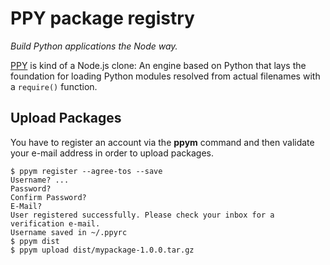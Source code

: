 # PPY package registry

*Build Python applications the Node way.*

[PPY][ppy] is kind of a Node.js clone: An engine based on Python that lays the
foundation for loading Python modules resolved from actual filenames with a
`require()` function.

  [ppy]: https://github.com/ppym/engine

## Upload Packages

You have to register an account via the **ppym** command and then validate
your e-mail address in order to upload packages.

    $ ppym register --agree-tos --save
    Username? ...
    Password?
    Confirm Password?
    E-Mail?
    User registered successfully. Please check your inbox for a
    verification e-mail.
    Username saved in ~/.ppyrc
    $ ppym dist
    $ ppym upload dist/mypackage-1.0.0.tar.gz
